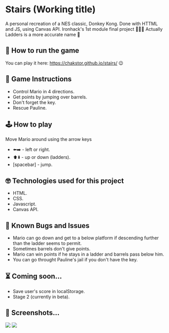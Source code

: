 # Stairs (Working title)
A personal recreation of a NES classic, Donkey Kong. Done with HTTML and JS, using Canvas API. Ironhack's 1st module final project 👨🏻‍💻
Actually Ladders is a more accurate name 🤯

## 🚀 How to run the game
You can play it here: https://chakstor.github.io/stairs/ 😉

## 🤔 Game Instructions
* Control Mario in 4 directions.
* Get points by jumping over barrels.
* Don't forget the key.
* Rescue Pauline.

## 🕹 How to play
Move Mario around using the arrow keys
- ⬅️➡️ - left or right.
- ⬆️⬇️ - up or down (ladders).
- [spacebar] - jump.

## 🤓 Technologies used for this project
 - HTML.
 - CSS.
 - Javascript.
 - Canvas API.

 ## 👾 Known Bugs and Issues
- Mario can go down and get to a below platform if descending further than the ladder seems to permit.
- Sometimes barrels don't give points.
- Mario can win points if he stays in a ladder and barrels pass below him.
- You can go throught Pauline's jail if you don't have the key.

 ## ⏳ Coming soon...
- Save user's score in localStorage.
- Stage 2 (currently in beta).

 ## 🌌 Screenshots...
![](images/ladders1.png)
![](images/ladders2.png)
